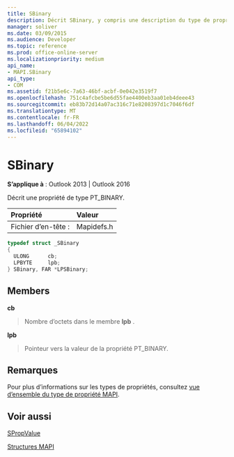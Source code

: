 ```yaml
---
title: SBinary
description: Décrit SBinary, y compris une description du type de propriété PT_BINARY. Cela s’applique à Outlook 2013 et Outlook 2016.
manager: soliver
ms.date: 03/09/2015
ms.audience: Developer
ms.topic: reference
ms.prod: office-online-server
ms.localizationpriority: medium
api_name:
- MAPI.SBinary
api_type:
- COM
ms.assetid: f21b5e6c-7a63-46bf-acbf-0e042e3519f7
ms.openlocfilehash: 751c4afcbe5be6d55fae4400eb3aa01eb4deee43
ms.sourcegitcommit: eb83b72d14a07ac316c71e8208397d1c7046f6df
ms.translationtype: MT
ms.contentlocale: fr-FR
ms.lasthandoff: 06/04/2022
ms.locfileid: "65894102"
---
```

# <a name="sbinary"></a>SBinary

  
  
**S’applique à** : Outlook 2013 | Outlook 2016 
  
Décrit une propriété de type PT_BINARY.
  
|Propriété |Valeur |
|:-----|:-----|
|Fichier d’en-tête :  <br/> |Mapidefs.h  <br/> |
   
```cpp
typedef struct _SBinary
{
  ULONG      cb;
  LPBYTE     lpb;
} SBinary, FAR *LPSBinary;

```

## <a name="members"></a>Members

 **cb**
  
> Nombre d’octets dans le membre **lpb** . 
    
 **lpb**
  
> Pointeur vers la valeur de la propriété PT_BINARY.
    
## <a name="remarks"></a>Remarques

Pour plus d’informations sur les types de propriétés, consultez [vue d’ensemble du type de propriété MAPI](mapi-property-type-overview.md).
  
## <a name="see-also"></a>Voir aussi



[SPropValue](spropvalue.md)


[Structures MAPI](mapi-structures.md)

